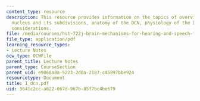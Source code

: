 ```yaml
---
content_type: resource
description: This resource provides information on the topics of overview of the cochlear
  nucleus and its subdivisions, anatomy of the DCN, physiology of the DCN, and functional
  considerations.
file: /media/courses/hst-722j-brain-mechanisms-for-hearing-and-speech-fall-2005/3641c2cca622067d967b85f7bc4be679_1_dcn.pdf
file_type: application/pdf
learning_resource_types:
- Lecture Notes
ocw_type: OCWFile
parent_title: Lecture Notes
parent_type: CourseSection
parent_uid: e9060a8a-5223-2d0a-2187-c45897bbe924
resourcetype: Document
title: 1_dcn.pdf
uid: 3641c2cc-a622-067d-967b-85f7bc4be679
---
```

